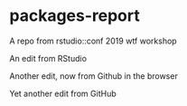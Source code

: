 # packages-report
A repo from rstudio::conf 2019 wtf workshop

An edit from RStudio

Another edit, now from Github in the browser

Yet another edit from GitHub
